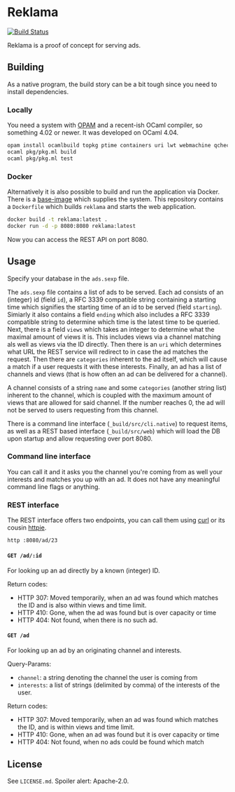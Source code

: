 # Reklama #

[![Build Status](https://travis-ci.org/Leonidas-from-XIV/reklama.svg?branch=master)](https://travis-ci.org/Leonidas-from-XIV/reklama)

Reklama is a proof of concept for serving ads.

## Building ##

As a native program, the build story can be a bit tough since you need to
install dependencies.

### Locally ###

You need a system with [OPAM](https://opam.ocaml.org/) and a recent-ish OCaml
compiler, so something 4.02 or newer. It was developed on OCaml 4.04.

```sh
opam install ocamlbuild topkg ptime containers uri lwt webmachine qcheck
ocaml pkg/pkg.ml build
ocaml pkg/pkg.ml test
```

### Docker ###

Alternatively it is also possible to build and run the application via Docker.
There is a [base-image][] which supplies the system. This repository contains a
`Dockerfile` which builds `reklama` and starts the web application.

```sh
docker build -t reklama:latest .
docker run -d -p 8080:8080 reklama:latest
```

Now you can access the REST API on port 8080.

## Usage ##

Specify your database in the `ads.sexp` file.

The `ads.sexp` file contains a list of ads to be served. Each ad consists of an
(integer) id (field `id`), a RFC 3339 compatible string containing a starting
time which signifies the starting time of an id to be served (field
`starting`). Simiarly it also contains a field `ending` which also includes a
RFC 3339 compatible string to determine which time is the latest time to be
queried. Next, there is a field `views` which takes an integer to determine
what the maximal amount of views it is. This includes views via a channel
matching als well as views via the ID directly. Then there is an `uri` which
determines what URL the REST service will redirect to in case the ad matches
the request. Then there are `categories` inherent to the ad itself, which will
cause a match if a user requests it with these interests. Finally, an ad has a
list of channels and views (that is how often an ad can be delivered for a
channel).

A channel consists of a string `name` and some `categories` (another string
list) inherent to the channel, which is coupled with the maximum amount of
views that are allowed for said channel. If the number reaches 0, the ad will
not be served to users requesting from this channel.

There is a command line interface (`_build/src/cli.native`) to request items,
as well as a REST based interface (`_build/src/web`) which will load the DB
upon startup and allow requesting over port 8080.

### Command line interface ###

You can call it and it asks you the channel you're coming from as well your
interests and matches you up with an ad. It does not have any meaningful
command line flags or anything.


### REST interface ###

The REST interface offers two endpoints, you can call them using [curl][] or
its cousin [httpie][].

```sh
http :8080/ad/23
```

#### `GET /ad/:id` ####

For looking up an ad directly by a known (integer) ID.

Return codes:

  * HTTP 307: Moved temporarily, when an ad was found which matches the ID and
    is also within views and time limit.
  * HTTP 410: Gone, when the ad was found but is over capacity or time
  * HTTP 404: Not found, when there is no such ad.

#### `GET /ad` #####

For looking up an ad by an originating channel and interests.

Query-Params:

  * `channel`: a string denoting the channel the user is coming from
  * `interests`: a list of strings (delimited by comma) of the interests of the
    user.

Return codes:

  * HTTP 307: Moved temporarily, when an ad was found which matches the ID,
    and is within views and time limit.
  * HTTP 410: Gone, when an ad was found but it is over capacity or time
  * HTTP 404: Not found, when no ads could be found which match

## License ##

See `LICENSE.md`. Spoiler alert: Apache-2.0.

[curl]: https://curl.haxx.se/
[httpie]: https://httpie.org/
[base-image]: https://hub.docker.com/r/leonidasfromxiv/docker-opam/
